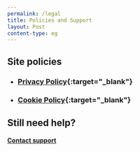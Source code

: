 ```yaml
---
permalink: /legal
title: Policies and Support
layout: Post
content-type: eg
---
```

## Site policies

-   ### [Privacy Policy](https://alvinmhng.tk/privacy){:target="_blank"}
-   ### [Cookie Policy](https://alvinmhng.tk/cookie){:target="_blank"}

## Still need help?
#### [Contact support](mailto:support@alvinmhng.tk)
